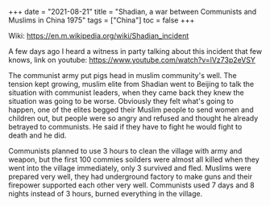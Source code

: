 +++ 
date = "2021-08-21"
title = "Shadian, a war between Communists and Muslims in China 1975"
tags = ["China"]
toc = false
+++

Wiki: https://en.m.wikipedia.org/wiki/Shadian_incident

A few days ago I heard a witness in party talking about this incident that few knows, link on youtube: https://www.youtube.com/watch?v=lVz73p2eVSY

The communist army put pigs head in muslim community's well. The tension kept growing, muslim elite from Shadian went to Beijing to talk the situation with communist leaders, when they came back they knew the situation was going to be worse. Obviously they felt what's going to happen, one of the elites begged their Muslim people to send women and children out, but people were so angry and refused and thought he already betrayed to communists. He said if they have to fight he would fight to death and he did.

Communists planned to use 3 hours to clean the village with army and weapon, but the first 100 commies soilders were almost all killed when they went into the village immediately, only 3 survived and fled. Muslims were prepared very well, they had underground factory to make guns and their firepower supported each other very well. Communists used 7 days and 8 nights instead of 3 hours, burned everything in the village.